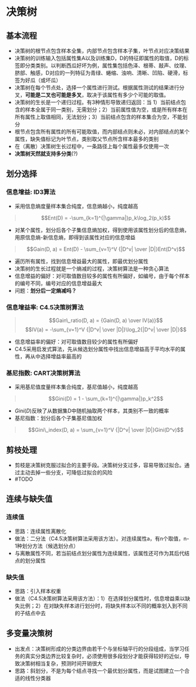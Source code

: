 # 决策树
## 基本流程
- 决策树的根节点包含样本全集，内部节点包含样本子集，叶节点对应决策结果
- 决策树的训练输入包括属性集A以及训练集D，D的特征即属性的取值，D的标签即分类类别。以判断西瓜好坏为例，属性集包括色泽、根蒂、敲声、纹理、脐部、触感，D对应的一列特征为青绿、蜷缩、浊响、清晰、凹陷、硬滑，标签为好瓜（或坏瓜）
- 决策树在每个节点处，选择一个属性进行测试。根据属性测试的结果进行分叉，**可能是二叉也可能是多叉**，取决于该属性有多少个可能的取值。
- 决策树的生长是一个递归过程。有3种情形导致递归返回：当 1）当前结点包含的样本全属于同一类别，无需划分；2）当前属性值为空，或是所有样本在所有属性上取值相同，无法划分；3）当前结点包含的样本集合为空，不能划分
- 根节点包含所有属性的所有可能取值，而内部结点则未必，对内部结点的某个属性，缺失值标记为叶节点，类别取父节点所含样本最多的类别
- 在（离散）决策树生长过程中，一条路径上每个属性最多仅使用一次
- **决策树天然就支持多分类**(?)
## 划分选择
### 信息增益: ID3算法
- 采用信息熵度量样本集合纯度，信息熵越小，纯度越高
> $$Ent(D) = -\sum_{k=1}^{|\gamma|}p_k\log_2(p_k)$$
- 对某个属性，划分后各个子集信息熵加权，得到使用该属性划分后的信息熵，用原信息熵-新信息熵，即得到该属性对应的信息增益
> $$Gain(D, a) = Ent(D) - \sum_{v=1}^V {|D^v| \over |D|}Ent(D^v)$$
- 遍历所有属性，找到信息增益最大的属性，即最优划分属性
- 决策树的生长过程就是一个熵减的过程，决策树算法是一种贪心算法
- 信息增益的偏好：对可取值数目较多的属性有所偏好，如编号，由于每个样本的编号不同，编号对应的信息增益最大
- 问题：**划分后一定熵减吗？**
### 信息增益率: C4.5决策树算法
> $$Gain\_ratio(D, a) = {Gain(D, a) \over IV(a)}$$
> $$IV(a) = -\sum_{v=1}^V {|D^v| \over |D|}\log_2{|D^v| \over |D|}$$
- 信息增益率的偏好：对可取值数目较少的属性有所偏好
- C4.5采用启发式算法，先从候选划分属性中找出信息增益高于平均水平的属性，再从中选择增益率最高的
### 基尼指数: CART决策树算法
- 采用基尼值度量样本集合纯度，基尼值越小，纯度越高
> $$Gini(D) = 1 - \sum_{k=1}^{|\gamma|}p_k^2$$
- $Gini(D)$反映了从数据集D中随机抽取两个样本，其类别不一致的概率
- 基尼指数：划分后各个子集基尼值加权
> $$Gini\_index(D, a) = \sum_{v=1}^V {|D^v| \over |D|}Gini(D^v)$$
## 剪枝处理
- 剪枝是决策树克服过拟合的主要手段。决策树分支过多，容易导致过拟合。通过主动去掉一些分支，可降低过拟合的风险
- #TODO
## 连续与缺失值
### 连续值
- 思路：连续属性离散化
- 做法：二分法（C4.5决策树算法采用该方法）。对连续属性a，有n个取值，n-1种划分方法（候选划分点）
- 与离散属性不同，若当前结点划分属性为连续属性，该属性还可作为其后代结点的划分属性
### 缺失值
- 思路：引入样本权重
- 做法（C4.5决策树算法采用该方法）：1）在选择划分属性时，信息增益乘以缺失比例；2）在对缺失样本进行划分时，将缺失样本以不同的概率划入到不同的子结点中去
## 多变量决策树
- 出发点：决策树形成的分类边界由若干个与坐标轴平行的分段组成，当学习任务的真实分类边界比较复杂时，必须使用很多段划分才能获得较好的近似，导致决策树相当复杂，预测时间开销很大
- 思路：斜划分，不是为每个结点寻找一个最优划分属性，而是试图建立一个合适的线性分类器